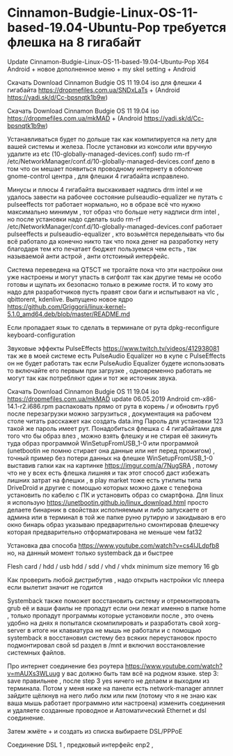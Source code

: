 # Cinnamon-Budgie-Linux-OS-11-based-19.04-Ubuntu-Pop требуется флешка на 8 гигабайт

Update Cinnamon-Budgie-Linux-OS-11-based-19.04-Ubuntu-Pop X64 Android + новое дополненное меню + my skel setting + Android

Скачать Download Cinnamon Budgie OS 11 19.04 iso для флешки 4 гигабайта https://dropmefiles.com.ua/SNDxLaTs + (Android https://yadi.sk/d/Cc-bpsnqtk1b9w)

Скачать Download Cinnamon Budgie OS 11 19.04 iso https://dropmefiles.com.ua/mkMAD + (Android https://yadi.sk/d/Cc-bpsnqtk1b9w)

Устанавливаться будет по дольше так как компилируется на лету для вашей системы и железа. После установки из консоли или вручную удалите из etc (10-globally-managed-devices.conf) sudo rm-rf /etc/NetworkManager/conf.d/10-globally-managed-devices.conf дело в том что он мешает появиться проводному интернету в оболочке gnome-control центра , для флешки 4 гигабайта исправлено.

Минусы и плюсы 4 гигабайта выскакивает надпись drm intel и не удалось завести на рабочее состояние pulseaudio-equalizer не путать с pulseeffects тот работает нормально, но в образе всё что нужно максимально минимум , тот образ что больше 
нету надписи drm intel , но после установки надо сделать sudo rm-rf /etc/NetworkManager/conf.d/10-globally-managed-devices.conf 
работает pulseeffects и pulseaudio-equalizer , кто возьмётся переделывать что бы всё работало да конечно никто так что пока денег 
на разработку нету благодаря тем кто печатает бюджет пользуемся чем есть , так называемой анти астрой , анти отстоиный интерфейс.

Система переведена на QT5CT не трогайте пока что эти настройки они уже настроены и могут упасть в сигфолт так как другие темы не 
особо готовы и щупать их безопасно только в режиме гостя. И то кому это надо для разработчиков пусть правят свои баги и испытывают на vlc , qbittorent, kdenlive. Выпущено новое ядро https://github.com/Griggorii/linux-kernel-5.1.0_amd64.deb/blob/master/README.md

Если пропадает язык то сделать в терминале от рута dpkg-reconfigure keyboard-configuration

Звуковые эффекты PulseEffects https://www.twitch.tv/videos/412938081 так же в моей системе есть PulseAudio Equalizer но в купе 
с PulseEffects он не будет работать так если PulseAudio Equalizer будете использовать то включайте его первым при загрузке , одновременно работать не могут так как потребляют один и тот же источник звука.

Скачать Download Cinnamon Budgie OS 11 19.04 iso https://dropmefiles.com.ua/mkMAD update 06.05.2019
Android cm-x86-14.1-r2.i686.rpm распаковать прямо от рута в корень / и обновить груб после перезагрузки можно загрузиться , документация на рабочем столе читать расскажет как создать data.img
Пароль для установки 123 такой же пароль имеет рут. 
Понадобиться флешка с 4 гигабайтами для того что бы образ влез , 
можно взять флешку и не стирая её закинуть туда образ программой WinSetupFromUSB_1-0 
или программой (unetbootin не помню стирает она данные или нет перед прожигом) , 
точный пример без потери данных на флешке WinSetupFromUSB_1-0 выставив галки 
как на картинке https://imgur.com/a/7NugSRA , потому что не у всех есть флешка лишняя и так этот способ даст избежать лишних затрат на флешки , 
в play market тоже есть утилиты типа DriveDroid и другие с помощью которых можно 
даже с телефона установить по кабелю с ПК и установить образ со смартфона.
Для linux я использую https://unetbootin.github.io/linux_download.html просто делаете бинарник в свойствах
исполняемым и либо запускаете от админа или в терминал в той же папке руню рутирую и закидываю в его окно бинарь 
образ указываю предварительно смонтировав флешечку которая предварительно отформатирована не меньше чем fat32

Установка два способа https://www.youtube.com/watch?v=cs4IJLdpfb8 но, на данный момент только systemback да и быстрее

Flesh card / hdd / usb hdd / sdd / vhd / vhdx minimum size memory 16 gb

Как проверить любой дистрибутив , надо открыть настройки vlc плеера если вылетит значит не годится

Systemback также поможет восстановить систему и отремонтировать grub её и ваши фаилы не пропадут 
если они лежат именно в папке home , только пропадут программы которые установили после , это очень 
удобно на днях я попытался скомпилировать и разработать свой xorg-server в итоге ни клавиатура не 
мышь не работали и с помощью systemback я восстановил систему без всяких переустановок просто подмонтировал 
свой sd раздел в /mnt и включил восстановление системных файлов.

Про интернет соединение без роутера https://www.youtube.com/watch?v=mAUXs3WLuug у вас должно быть там всё на родном языке.
step 3: save правильнее , после step 3 yes ничего не делаем и выходим из терминала.
Потом у меня ниже на панели есть network-manager апплет зайдите щёлкнув на него либо лкм или пкм (потому что я не знаю как ваша мышь работает программно или настроена) изменить соединения и удаляете созданные проводное и Автоматический Ethernet и dsl соединение.

Затем жмёте + и создать из списка выбираете DSL/PPPoE

Соединение DSL 1 , 
предковый интерфейс enp2 , 
